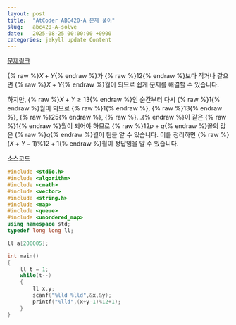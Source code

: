 ```yaml
---
layout: post
title:  "AtCoder ABC420-A 문제 풀이"
slug:   abc420-A-solve
date:   2025-08-25 00:00:00 +0900
categories: jekyll update Content
---
```


[문제링크](https://atcoder.jp/contests/abc420/tasks/abc420_a)

{% raw %}$X + Y${% endraw %}가 {% raw %}$12${% endraw %}보다 작거나 같으면 {% raw %}$X + Y${% endraw %}월이 되므로 쉽게 문제를 해결할
수 있습니다.

하지만, {% raw %}$X + Y \geq 13${% endraw %}인 순간부터 다시 {% raw %}$1${% endraw %}월이 되므로 {% raw %}$1${% endraw %}, {% raw %}$13${% endraw %}, {% raw %}$25${% endraw %},
{% raw %}$\dots${% endraw %}이 같은 {% raw %}$1${% endraw %}월이 되어야 하므로 {% raw %}$12p + q${% endraw %}꼴의 값은 {% raw %}$q${% endraw %}월이 됨을 알 수
있습니다. 이를 정리하면 {% raw %}$(X + Y - 1) \% 12 + 1${% endraw %}월이 정답임을 알 수
있습니다.

소스코드

```cpp
#include <stdio.h>
#include <algorithm>
#include <cmath>
#include <vector>
#include <string.h>
#include <map>
#include <queue>
#include <unordered_map>
using namespace std;
typedef long long ll;

ll a[200005];

int main()
{
    ll t = 1;
    while(t--)
    {
        ll x,y;
        scanf("%lld %lld",&x,&y);
        printf("%lld",(x+y-1)%12+1);
    }
}
```
